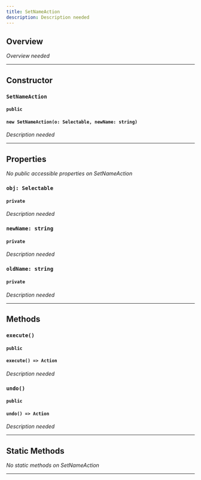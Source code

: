 ```yaml
---
title: SetNameAction
description: Description needed
---
```



## Overview
*Overview needed*

---


## Constructor

### `SetNameAction`
#### `public`
#### `new SetNameAction(o: Selectable, newName: string)`
*Description needed*

---


## Properties

*No public accessible properties on SetNameAction*

### `obj: Selectable`
#### `private`
*Description needed*

### `newName: string`
#### `private`
*Description needed*

### `oldName: string`
#### `private`
*Description needed*

---


## Methods

### `execute()`
#### `public`
#### `execute() => Action`
*Description needed*

### `undo()`
#### `public`
#### `undo() => Action`
*Description needed*

---


## Static Methods

*No static methods on SetNameAction*

---
